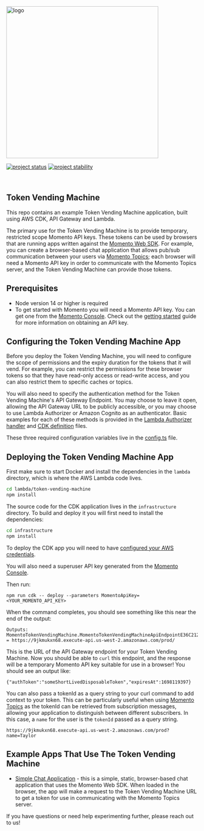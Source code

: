 <head>
  <meta name="Momento Node.js Client Library Documentation" content="Node.js client software development kit for Momento Cache">
</head>
<img src="https://docs.momentohq.com/img/logo.svg" alt="logo" width="400"/>

[![project status](https://momentohq.github.io/standards-and-practices/badges/project-status-official.svg)](https://github.com/momentohq/standards-and-practices/blob/main/docs/momento-on-github.md)
[![project stability](https://momentohq.github.io/standards-and-practices/badges/project-stability-stable.svg)](https://github.com/momentohq/standards-and-practices/blob/main/docs/momento-on-github.md)

<br>

## Token Vending Machine

This repo contains an example Token Vending Machine application, built using AWS CDK, API Gateway and Lambda.

The primary use for the Token Vending Machine is to provide temporary, restricted scope Momento API keys. These tokens can be used by browsers that are running apps written against the [Momento Web SDK](https://github.com/momentohq/client-sdk-javascript/tree/main/packages/client-sdk-web). For example, you can create a browser-based chat application that allows pub/sub communication between your users via [Momento Topics](https://docs.momentohq.com/introduction/momento-topics); each browser will need a Momento API key in order to communicate with the Momento Topics server, and the Token Vending Machine can provide those tokens.

## Prerequisites

- Node version 14 or higher is required
- To get started with Momento you will need a Momento API key. You can get one from the [Momento Console](https://console.gomomento.com). Check out the [getting started](https://docs.momentohq.com/getting-started) guide for more information on obtaining an API key.

## Configuring the Token Vending Machine App

Before you deploy the Token Vending Machine, you will need to configure the scope of permissions and the expiry duration for the tokens that it will vend. For example, you can restrict the permissions for these browser tokens so that they have read-only access or read-write access, and you can also restrict them to specific caches or topics.

You will also need to specify the authentication method for the Token Vending Machine's API Gateway Endpoint. You may choose to leave it open, allowing the API Gateway URL to be publicly accessible, or you may choose to use Lambda Authorizer or Amazon Cognito as an authenticator. Basic examples for each of these methods is provided in the [Lambda Authorizer handler](./lambda/authorizer/authorizer.ts) and [CDK definition](./infrastructure/lib/token-vending-machine-stack.ts) files.

These three required configuration variables live in the [config.ts](./lambda/token-vending-machine/config.ts) file.

## Deploying the Token Vending Machine App

First make sure to start Docker and install the dependencies in the `lambda` directory, which is where the AWS Lambda code lives.

```bash
cd lambda/token-vending-machine
npm install
```

The source code for the CDK application lives in the `infrastructure` directory.
To build and deploy it you will first need to install the dependencies:

```bash
cd infrastructure
npm install
```

To deploy the CDK app you will need to have [configured your AWS credentials](https://docs.aws.amazon.com/cli/latest/userguide/cli-chap-authentication.html#cli-chap-authentication-precedence).

You will also need a superuser API key generated from the [Momento Console](https://console.gomomento.com).

Then run:

```
npm run cdk -- deploy --parameters MomentoApiKey=<YOUR_MOMENTO_API_KEY>
```

When the command completes, you should see something like this near the end of the output:

```
Outputs:
MomentoTokenVendingMachine.MomentoTokenVendingMachineApiEndpointE36C2123 = https://9jkmukxn68.execute-api.us-west-2.amazonaws.com/prod/
```

This is the URL of the API Gateway endpoint for your Token Vending Machine. Now you should be able to `curl` this endpoint, and the response will be a temporary Momento API key suitable for use in a browser!
You should see an output like:

```
{"authToken":"someShortLivedDisposableToken","expiresAt":1698119397}
```

You can also pass a tokenId as a query string to your curl command to add context to your token. This can be particularly useful when using [Momento Topics](https://www.gomomento.com/services/topics) as the tokenId can be retrieved from subscription messages, allowing your application to distinguish between different subscribers. In this case, a `name` for the user is the `tokenId` passed as a query string.

`https://9jkmukxn68.execute-api.us-west-2.amazonaws.com/prod?name=Taylor`


## Example Apps That Use The Token Vending Machine

- [Simple Chat Application](https://github.com/momentohq/client-sdk-javascript/tree/main/examples/web/vite-chat-app) - this is a simple, static, browser-based chat application that uses the Momento Web SDK. When loaded in the browser, the app will make a request to the Token Vending Machine URL to get a token for use in communicating with the Momento Topics server.


If you have questions or need help experimenting further, please reach out to us!



